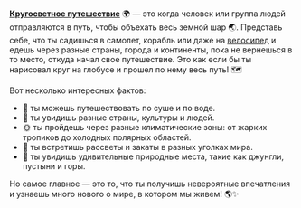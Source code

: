 **[Кругосветное путешествие](world.md)** 🌍 — это когда человек или группа людей отправляются в путь, чтобы объехать весь земной шар 🌏. Представь себе, что ты садишься в самолет, корабль или даже на [велосипед](bicycle.md) и едешь через разные страны, города и континенты, пока не вернешься в то место, откуда начал свое путешествие. Это как если бы ты нарисовал круг на глобусе и прошел по нему весь путь! 🗺️

Вот несколько интересных фактов:

- 🌊 ты можешь путешествовать по суше и по воде.
- 🌟 ты увидишь разные страны, культуры и людей.
- 🌞 ты пройдешь через разные климатические зоны: от жарких тропиков до холодных полярных областей.
- 🌄 ты встретишь рассветы и закаты в разных уголках мира.
- 🌿 ты увидишь удивительные природные места, такие как джунгли, пустыни и горы.

Но самое главное — это то, что ты получишь невероятные впечатления и узнаешь много нового о мире, в котором мы живем! 🌎✨
